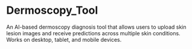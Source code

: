 # Dermoscopy_Tool
An AI-based dermoscopy diagnosis tool that allows users to upload skin lesion images and receive predictions across multiple skin conditions. Works on desktop, tablet, and mobile devices.
